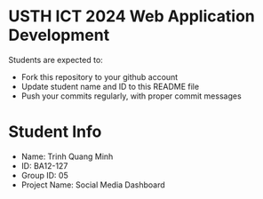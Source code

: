 USTH ICT 2024 Web Application Development
=====================================================

Students are expected to:

* Fork this repository to your github account
* Update student name and ID to this README file
* Push your commits regularly, with proper commit messages

Student Info
=======================

* Name: Trinh Quang Minh
* ID: BA12-127
* Group ID: 05
* Project Name: Social Media Dashboard
